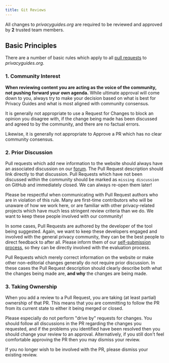 ```yaml
---
title: Git Reviews
---
```


All changes to *privacyguides.org* are required to be reviewed and approved by **2** trusted team members.

## Basic Principles

There are a number of basic rules which apply to all [pull requests](https://github.com/privacyguides/privacyguides.org/pulls) to *privacyguides.org*.

### 1. Community Interest

**When reviewing content you are acting as the voice of the community, not pushing forward your own agenda.** While ultimate approval will come down to you, always try to make your decision based on what is best for Privacy Guides and what is most aligned with community consensus.

It is generally not appropriate to use a Request for Changes to block an opinion you disagree with, if the change being made has been discussed and agreed to by the community, and there are no factual errors.

Likewise, it is generally not appropriate to Approve a PR which has no clear community consensus.

### 2. Prior Discussion

Pull requests which add new information to the website should always have an associated discussion on our [forum](https://discuss.privacyguides.net/c/site-development/7). The Pull Request description should link directly to that discussion. Pull Requests which have not been discussed within the community should be marked as `missing discussion` on GitHub and immediately closed. We can always re-open them later!

Please be respectful when communicating with Pull Request authors who are in violation of this rule. Many are first-time contributors who will be unaware of how we work here, or are familiar with other privacy-related projects which have much less stringent review criteria than we do. We want to keep these people involved with our community!

In some cases, Pull Requests are authored by the developer of the tool being suggested. Again, we want to keep these developers engaged and involved with the general privacy community, they can be the best people to direct feedback to after all. Please inform them of our [self-submission process](https://discuss.privacyguides.net/t/about-the-project-showcase-category/114), so they can be directly involved with the evaluation process.

Pull Requests which merely correct information on the website or make other non-editorial changes generally do not require prior discussion. In these cases the Pull Request description should clearly describe both what the changes being made are, **and why** the changes are being made.

### 3. Taking Ownership

When you add a review to a Pull Request, you are taking (at least partial) ownership of that PR. This means that you are committing to follow the PR from its current state to either it being merged or closed.

Please especially do not perform "drive by" requests for changes. You should follow all discussions in the PR regarding the changes you requested, and if the problems you identified have been resolved then you should change your review to an approval. Alternatively, if you still don't feel comfortable approving the PR then you may dismiss your review.

If you no longer wish to be involved with the PR, please dismiss your existing review.
